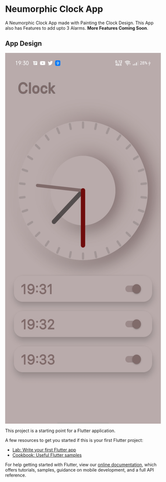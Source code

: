 # Neumorphic Clock App

A Neumorphic Clock App made with Painting the Clock Design. This App also has Features to 
add upto 3 Alarms. **More Features Coming Soon**.

## App Design

<img align= "center" src = "/screenshots/homescreen.jpg" width="720" height = "1200"></img>

This project is a starting point for a Flutter application.

A few resources to get you started if this is your first Flutter project:

- [Lab: Write your first Flutter app](https://flutter.dev/docs/get-started/codelab)
- [Cookbook: Useful Flutter samples](https://flutter.dev/docs/cookbook)

For help getting started with Flutter, view our
[online documentation](https://flutter.dev/docs), which offers tutorials,
samples, guidance on mobile development, and a full API reference.
